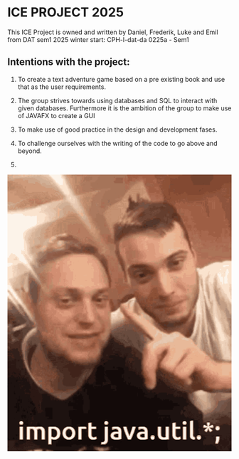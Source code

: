 # ICE PROJECT 2025

This ICE Project is owned and written by Daniel, Frederik, Luke and Emil from DAT sem1 2025 winter start: CPH-l-dat-da 0225a - Sem1

## Intentions with the project:

1. To create a text adventure game based on a pre existing book and use that as the user requirements.

2. The group strives towards using databases and SQL to interact with given databases. Furthermore it is the ambition of the group to make use of JAVAFX to create a GUI

3. To make use of good practice in the design and development fases.

4. To challenge ourselves with the writing of the code to go above and beyond.

5.

![Alt Text](gif/java-schmiby.gif)
